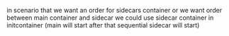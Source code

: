 in scenario that we want an order for sidecars container or we want order between main container and sidecar we could use sidecar container in initcontainer (main will start after that sequential  sidecar will start)
